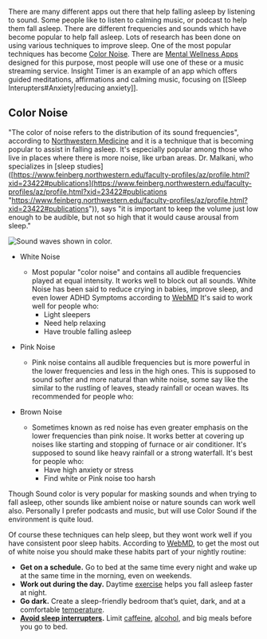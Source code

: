 There are many different apps out there that help falling asleep by listening to sound.  Some people like to listen to calming music, or podcast to help them fall asleep.  There are different frequencies and sounds which have become popular to help fall asleep.  Lots of research has been done on using various techniques to improve sleep.  One of the most popular techniques has become [Color Noise](https://www.nm.org/healthbeat/healthy-tips/what-noise-color-is-best-for-sleep).  There are [Mental Wellness Apps](<Mental Health Apps.md>) designed for this purpose, most people will use one of these or a music streaming service. Insight Timer is an example of an app which offers guided meditations, affirmations and calming music, focusing on [[Sleep Interupters#Anxiety|reducing anxiety]].
## Color Noise
"The color of noise refers to the distribution of its sound frequencies", according to [Northwestern Medicine](https://www.nm.org/healthbeat/healthy-tips/what-noise-color-is-best-for-sleep) and it is a technique that is becoming popular to assist in falling asleep.  It's especially popular among those who live in places where there is more noise, like urban areas.  Dr. Malkani, who specializes in [sleep studies]([https://www.feinberg.northwestern.edu/faculty-profiles/az/profile.html?xid=23422#publications](https://www.feinberg.northwestern.edu/faculty-profiles/az/profile.html?xid=23422#publications "https://www.feinberg.northwestern.edu/faculty-profiles/az/profile.html?xid=23422#publications")), says "it is important to keep the volume just low enough to be audible, but not so high that it would cause arousal from sleep."

![Sound waves shown in color.](https://www.nm.org/-/media/northwestern/healthbeat/images/healthy-tips/what-noise-color-sleep_pv.jpg?la=en&h=450&w=800&hash=086B017E8A6C8FB810AC9B78D5D730DA)
- White Noise
	- Most popular "color noise" and contains all audible frequencies played at equal intensity.  It works well to block out all sounds.  White Noise has been said to reduce crying in babies, improve sleep, and even lower ADHD Symptoms according to [WebMD](https://www.webmd.com/sleep-disorders/pink-noise-sleep) It's said to work well for people who:
		- Light sleepers
		- Need help relaxing
		- Have trouble falling asleep
  
- Pink Noise
	- Pink noise contains all audible frequencies but is more powerful in the lower frequencies and less in the high ones.  This is supposed to sound softer and more natural than white noise, some say like the similar to the rustling of leaves, steady rainfall or ocean waves.  Its recommended for people who:

- Brown Noise
	- Sometimes known as red noise has even greater emphasis on the lower frequencies than pink noise.  It works better at covering up noises like starting and stopping of furnace or air conditioner.  It's supposed to sound like heavy rainfall or a strong waterfall. It's best for people who:
		- Have high anxiety or stress
		- Find white or Pink noise too harsh

Though Sound color is very popular for masking sounds and when trying to fall asleep, other sounds like ambient noise or nature sounds can work well also.  Personally I prefer podcasts and music, but will use Color Sound if the environment is quite loud.  

Of course these techniques can help sleep, but they wont work well if you have consistent poor sleep habits.  According to [WebMD](https://www.webmd.com/sleep-disorders/features/magnesium-glycinate-sleep), to get the most out of white noise you should make these habits part of your nightly routine:
- **Get on a schedule.** Go to bed at the same time every night and wake up at the same time in the morning, even on weekends.
- **Work out during the day.** Daytime [exercise](https://www.webmd.com/depression/exercise-depression) helps you fall asleep faster at night.
- **Go dark.** Create a sleep-friendly bedroom that’s quiet, dark, and at a comfortable [temperature](https://www.webmd.com/first-aid/normal-body-temperature).
- **[Avoid sleep interrupters](<Sleep Interupters.md>).** Limit [caffeine](https://www.webmd.com/vitamins/ai/ingredientmono-979/caffeine), [alcohol](https://www.webmd.com/mental-health/addiction/alcohol-withdrawal-symptoms-treatments), and big meals before you go to bed.